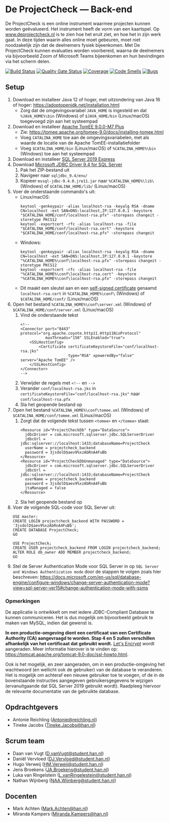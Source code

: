 # De ProjectCheck — Back-end
De ProjectCheck is een online instrument waarmee projecten kunnen worden geëvalueerd. Het instrument heeft de vorm van een kaartspel.
Op www.deprojectcheck.nl is te zien hoe het eruit ziet, en hoe het in zijn werk gaat. In deze tijden waarin alles online moet gebeuren,
moet niet noodzakelijk zijn dat de deelnemers fysiek bijeenkomen. Met De ProjectCheck kunnen evaluaties worden voorbereid, waarna de
deelnemers via bijvoorbeeld Zoom of Microsoft Teams bijeenkomen en hun bevindingen via het scherm delen.

[![Build Status](https://jenkins.aimsites.nl/buildStatus/icon?job=%28OOSE+2020-2021-s2+Buizerd%29+De+ProjectCheck+-+Back-end)](https://jenkins.aimsites.nl/job/(OOSE%202020-2021-s2%20Buizerd)%20De%20ProjectCheck%20-%20Back-end/)
[![Quality Gate Status](https://sonarqube.aimsites.nl/api/project_badges/measure?project=nl.han.oose.buizerd%3Aprojectcheck-backend&metric=alert_status)](https://sonarqube.aimsites.nl/dashboard?id=nl.han.oose.buizerd%3Aprojectcheck-backend)
[![Coverage](https://sonarqube.aimsites.nl/api/project_badges/measure?project=nl.han.oose.buizerd%3Aprojectcheck-backend&metric=coverage)](https://sonarqube.aimsites.nl/dashboard?id=nl.han.oose.buizerd%3Aprojectcheck-backend)
[![Code Smells](https://sonarqube.aimsites.nl/api/project_badges/measure?project=nl.han.oose.buizerd%3Aprojectcheck-backend&metric=code_smells)](https://sonarqube.aimsites.nl/dashboard?id=nl.han.oose.buizerd%3Aprojectcheck-backend)
[![Bugs](https://sonarqube.aimsites.nl/api/project_badges/measure?project=nl.han.oose.buizerd%3Aprojectcheck-backend&metric=bugs)](https://sonarqube.aimsites.nl/dashboard?id=nl.han.oose.buizerd%3Aprojectcheck-backend)

## Setup
1. Download en installeer Java 12 of hoger, met uitzondering van Java 16 of hoger: <https://adoptopenjdk.net/installation.html>
    * Zorg dat de omgevingsvariabel `JAVA_HOME` is ingesteld en dat `%JAVA_HOME%\bin` (Windows) of `$JAVA_HOME/bin` (Linux/macOS) toegevoegd zijn aan het systeempad
2. Download en installeer [Apache TomEE 9.0.0-M7 Plus](https://www.apache.org/dyn/closer.cgi/tomee/tomee-9.0.0-M7/apache-tomee-9.0.0-M7-plus.zip)
    * Zie: <https://tomee.apache.org/tomee-9.0/docs/installing-tomee.html>
    * Voeg `CATALINA_HOME` toe aan de omgevingsvariabelen, met als waarde de locatie van de Apache TomEE-installatiefolder
    * Voeg `$CATALINA_HOME/bin` (Linux/macOS) of `%CATALINA_HOME%\bin` (Windows) toe aan het systeempad
1. Download en installeer [SQL Server 2019 Express](https://www.microsoft.com/en-us/Download/details.aspx?id=101064)
3. Download [Microsoft JDBC Driver 9.4 for SQL Server](https://docs.microsoft.com/en-us/sql/connect/jdbc/download-microsoft-jdbc-driver-for-sql-server?view=sql-server-ver15)
    1. Pak het ZIP-bestand uit
    2. Navigeer naar `sqljdbc_9.4/enu/`
    3. Kopieer `mssql-jdbc-9.4.0.jre11.jar` naar `%CATALINA_HOME%\lib\` (Windows) of `$CATALINA_HOME/lib/` (Linux/macOS)
4. Voer de onderstaande commando's uit:
    * Linux/macOS:
        ```
        keytool -genkeypair -alias localhost-rsa -keyalg RSA -dname CN=localhost -ext SAN=DNS:localhost,IP:127.0.0.1 -keystore "$CATALINA_HOME/conf/localhost-rsa.pfx" -storepass changeit -storetype PKCS12
        keytool -exportcert -rfc -alias localhost-rsa -file "$CATALINA_HOME/conf/localhost-rsa.cert" -keystore "$CATALINA_HOME/conf/localhost-rsa.pfx" -storepass changeit
        ```
    * Windows:
        ```
        keytool -genkeypair -alias localhost-rsa -keyalg RSA -dname CN=localhost -ext SAN=DNS:localhost,IP:127.0.0.1 -keystore "%CATALINA_HOME%\conf\localhost-rsa.pfx" -storepass changeit -storetype PKCS12
        keytool -exportcert -rfc -alias localhost-rsa -file "%CATALINA_HOME%\conf\localhost-rsa.cert" -keystore "%CATALINA_HOME%\conf\localhost-rsa.pfx" -storepass changeit
        ```
    * Dit maakt een sleutel aan en een [self-signed certificate](https://en.wikipedia.org/wiki/Self-signed_certificate) genaamd `localhost-rsa.cert` in `%CATALINA_HOME%\conf\` (Windows) of `$CATALINA_HOME/conf/` (Linux/macOS)
5. Open het bestand `%CATALINA_HOME%\conf\server.xml` (Windows) of `$CATALINA_HOME/conf/server.xml` (Linux/macOS)
    1. Vind de onderstaande tekst
        ```
        <!--
        <Connector port="8443" protocol="org.apache.coyote.http11.Http11NioProtocol"
                   maxThreads="150" SSLEnabled="true">
            <SSLHostConfig>
                <Certificate certificateKeystoreFile="conf/localhost-rsa.jks"
                             type="RSA" xpoweredBy="false" server="Apache TomEE" />
            </SSLHostConfig>
        </Connector>
        -->
        ```
    2. Verwijder de regels met `<!--` en `-->`
    3. Verander `conf/localhost-rsa.jks` in `certificateKeystoreFile="conf/localhost-rsa.jks"` naar `conf/localhost-rsa.pfx`
    2. Sla het geopende bestand op
6. Open het bestand `%CATALINA_HOME%\conf\tomee.xml` (Windows) of `$CATALINA_HOME/conf/tomee.xml` (Linux/macOS)
    1. Zorgt dat de volgende tekst tussen `<tomee>` en `</tomee>` staat:
        ```
        <Resource id="ProjectCheckDb" type="DataSource">
          jdbcDriver = com.microsoft.sqlserver.jdbc.SQLServerDriver
          jdbcUrl = jdbc:sqlserver://localhost:1433;databaseName=ProjectCheck
          userName = projectcheck_backend
          password = 3jsdolD$aev9%xzAbRnA4FuBb
        </Resource>
        <Resource id="ProjectCheckDbUnmanaged" type="DataSource">
          jdbcDriver = com.microsoft.sqlserver.jdbc.SQLServerDriver
          jdbcUrl = jdbc:sqlserver://localhost:1433;databaseName=ProjectCheck
          userName = projectcheck_backend
          password = 3jsdolD$aev9%xzAbRnA4FuBb
          jtaManaged = false
        </Resource>
        ```
    2. Sla het geopende bestand op
7. Voer de volgende SQL-code voor SQL Server uit:
    ```
    USE master;
    CREATE LOGIN projectcheck_backend WITH PASSWORD = '3jsdolD$aev9%xzAbRnA4FuBb';
    CREATE DATABASE ProjectCheck;
    GO

    USE ProjectCheck;
    CREATE USER projectcheck_backend FROM LOGIN projectcheck_backend;
    ALTER ROLE db_owner ADD MEMBER projectcheck_backend;
    GO
    ```
8. Stel de Server Authentication Mode voor SQL Server in op `SQL Server and Windows Authentication mode` door de stappen te volgen zoals hier beschreven:
   <https://docs.microsoft.com/en-us/sql/database-engine/configure-windows/change-server-authentication-mode?view=sql-server-ver15#change-authentication-mode-with-ssms>

### Opmerkingen
De applicatie is ontwikkelt om met iedere JDBC-Compliant Database te kunnen communiceren.
Het is dus mogelijk om bijvoorbeeld gebruik te maken van MySQL, indien dat gewenst is.

**In een productie-omgeving dient een certificaat van een Certificate Authority (CA) aangevraagd te worden.
Stap 4 en 5 zullen verschillen afhankelijk van het certificaat dat gebruikt wordt.**
[Let's Encrypt](https://letsencrypt.org/getting-started/) wordt aangeraden.
Meer informatie hierover is te vinden op: <https://tomcat.apache.org/tomcat-9.0-doc/ssl-howto.html>.

Ook is het mogelijk, en zeer aangeraden, om in een productie-omgeving het wachtwoord (en wellicht ook de gebruiker) van
de database te veranderen. Het is mogelijk om achteraf een nieuwe gebruiker toe te voegen, of de in de bovenstaande
instructies aangegeven gebruikersgegevens te wijzigen (ervanuitgaande dat SQL Server 2019 gebruikt wordt).
Raadpleeg hiervoor de relevante documentatie van de gebruikte database.

## Opdrachtgevers
- Antonie Reichling (<Antonie@reichling.nl>)
- Tineke Jacobs (<Tineke.Jacobs@han.nl>)

## Scrum team
- Daan van Vugt (<D.vanVugt@student.han.nl>)
- Daniël Vervloed (<DJ.Vervloed@student.han.nl>)
- Hugo Verweij (<HM.Verweij@student.han.nl>)
- Jens Broekens (<JA.Broekens@student.han.nl>)
- Luka van Ringelstein (<L.vanRingelestein@student.han.nl>)
- Nathan Wijnberg (<NAA.Wijnberg@student.han.nl>)

## Docenten
- Mark Achten (<Mark.Achten@han.nl>)
- Miranda Kampers (<Miranda.Kampers@han.nl>)
